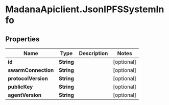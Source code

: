 # MadanaApiclient.JsonIPFSSystemInfo

## Properties

Name | Type | Description | Notes
------------ | ------------- | ------------- | -------------
**id** | **String** |  | [optional] 
**swarmConnection** | **String** |  | [optional] 
**protocolVersion** | **String** |  | [optional] 
**publicKey** | **String** |  | [optional] 
**agentVersion** | **String** |  | [optional] 


